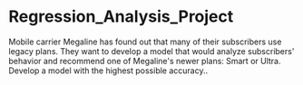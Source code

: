 # Regression_Analysis_Project
Mobile carrier Megaline has found out that many of their subscribers use legacy plans. They want to develop a model that would analyze subscribers' behavior and recommend one of Megaline's newer plans: Smart or Ultra.  Develop a model with the highest possible accuracy..
